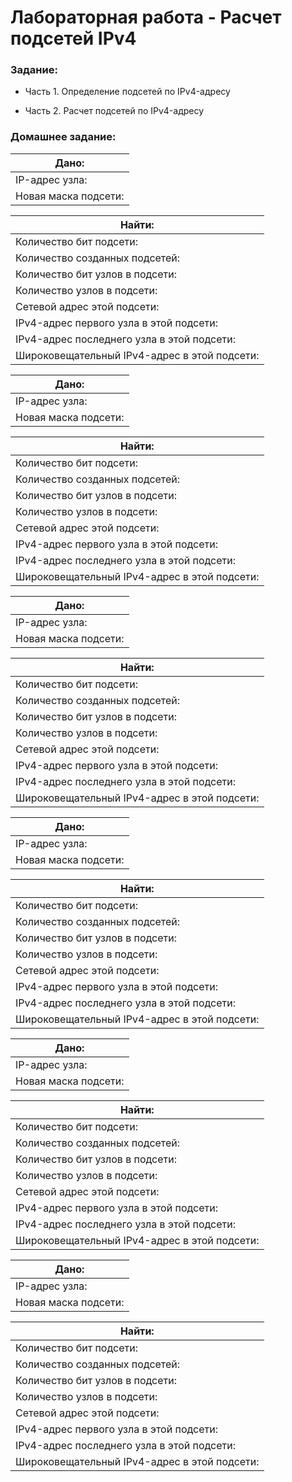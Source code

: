 #  Лабораторная работа - Расчет подсетей IPv4  


###  Задание:

+ Часть 1. Определение подсетей по IPv4-адресу

+ Часть 2. Расчет подсетей по IPv4-адресу



### Домашнее задание:

|                         Дано:                                |
|--------------------------------------------------------------|
|     IP-адрес узла:          |       192.168.200.139          |
|     Новая маска подсети:    |       255.255.255.224          |



|                                  Найти:                                         |
|---------------------------------------------------------------------------------|
|  Количество бит подсети:                      |       27                        |
|  Количество созданных подсетей:               |       134217728                 |
|  Количество бит узлов в подсети:              |       5                         |
|  Количество узлов в подсети:                  |       30                        |
|  Сетевой адрес этой подсети:                  |       192.168.200.128           |
|  IPv4-адрес первого узла в этой подсети:      |       192.168.200.129           |
|  IPv4-адрес последнего узла в этой подсети:   |       192.168.200.158           |
|  Широковещательный IPv4-адрес в этой подсети: |       192.168.200.159           |




|                         Дано:                                |
|--------------------------------------------------------------|
|     IP-адрес узла:          |       10.101.99.228            |
|     Новая маска подсети:    |       255.255.128.0            |



|                                  Найти:                                         |
|---------------------------------------------------------------------------------|
|  Количество бит подсети:                      |       17                        |
|  Количество созданных подсетей:               |       131072                    |
|  Количество бит узлов в подсети:              |       15                        |
|  Количество узлов в подсети:                  |       32766                     |
|  Сетевой адрес этой подсети:                  |       10.101.0.0                |
|  IPv4-адрес первого узла в этой подсети:      |       10.101.0.1                |
|  IPv4-адрес последнего узла в этой подсети:   |       10.101.127.254            |
|  Широковещательный IPv4-адрес в этой подсети: |       10.101.127.255            |




|                         Дано:                                |
|--------------------------------------------------------------|
|     IP-адрес узла:          |       172.22.32.12             |
|     Новая маска подсети:    |       255.255.224.0            |



|                                  Найти:                                         |
|---------------------------------------------------------------------------------|
|  Количество бит подсети:                      |       19                        |
|  Количество созданных подсетей:               |       524288                    |
|  Количество бит узлов в подсети:              |       13                        |
|  Количество узлов в подсети:                  |       8190                      |
|  Сетевой адрес этой подсети:                  |       172.22.32.0               |
|  IPv4-адрес первого узла в этой подсети:      |       172.22.32.1               |
|  IPv4-адрес последнего узла в этой подсети:   |       172.22.63.254             |
|  Широковещательный IPv4-адрес в этой подсети: |       172.22.63.255             |




|                         Дано:                                |
|--------------------------------------------------------------|
|     IP-адрес узла:          |       192.168.1.245            |
|     Новая маска подсети:    |       255.255.255.252          |



|                                  Найти:                                         |
|---------------------------------------------------------------------------------|
|  Количество бит подсети:                      |       30                        |
|  Количество созданных подсетей:               |       1073741824                |
|  Количество бит узлов в подсети:              |       10                        |
|  Количество узлов в подсети:                  |       2                         |
|  Сетевой адрес этой подсети:                  |       192.168.1.244             |
|  IPv4-адрес первого узла в этой подсети:      |       192.168.1.245             |
|  IPv4-адрес последнего узла в этой подсети:   |       192.168.1.246             |
|  Широковещательный IPv4-адрес в этой подсети: |       192.168.1.255             |




|                         Дано:                                |
|--------------------------------------------------------------|
|     IP-адрес узла:          |       128.107.0.55             |
|     Новая маска подсети:    |       255.255.255.0            |



|                                  Найти:                                         |
|---------------------------------------------------------------------------------|
|  Количество бит подсети:                      |       24                        |
|  Количество созданных подсетей:               |       16777216                  |
|  Количество бит узлов в подсети:              |       8                         |
|  Количество узлов в подсети:                  |       254                       |
|  Сетевой адрес этой подсети:                  |       128.107.0.0               |
|  IPv4-адрес первого узла в этой подсети:      |       128.107.0.1               |
|  IPv4-адрес последнего узла в этой подсети:   |       128.107.0.254             |
|  Широковещательный IPv4-адрес в этой подсети: |       128.107.0.255             |





|                         Дано:                                |
|--------------------------------------------------------------|
|     IP-адрес узла:          |       192.135.250.180          |
|     Новая маска подсети:    |       255.255.255.248          |



|                                  Найти:                                         |
|---------------------------------------------------------------------------------|
|  Количество бит подсети:                      |       29                        |
|  Количество созданных подсетей:               |       536870912                 |
|  Количество бит узлов в подсети:              |       3                         |
|  Количество узлов в подсети:                  |       6                         |
|  Сетевой адрес этой подсети:                  |       192.135.250.176           |
|  IPv4-адрес первого узла в этой подсети:      |       192.135.250.177           |
|  IPv4-адрес последнего узла в этой подсети:   |       192.135.250.182           |
|  Широковещательный IPv4-адрес в этой подсети: |       192.135.250.183           |